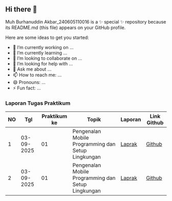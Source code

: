## Hi there 👋

Muh Burhanuddin Akbar_240605110016 is a ✨ special ✨ repository because its README.md (this file) appears on your GitHub profile.

Here are some ideas to get you started:

- 🔭 I’m currently working on ...
- 🌱 I’m currently learning ...
- 👯 I’m looking to collaborate on ...
- 🤔 I’m looking for help with ...
- 💬 Ask me about ...
- 📫 How to reach me: ...
- 😄 Pronouns: ...
- ⚡ Fun fact: ...
### Laporan Tugas Praktikum

| NO | Tgl       | Praktikum ke | Topik                                           | Laporan |      Link Github    |
|----|-----------|--------------|-------------------------------------------------|---------|---------------------|
| 1  | 03-09-2025 | 01           | Pengenalan Mobile Programming dan Setup Lingkungan |  [Laprak]()   |   [Github]()    |  
| 2  | 03-09-2025 | 01           | Pengenalan Mobile Programming dan Setup Lingkungan |  [Laprak]()   |   [Github]()    |  
